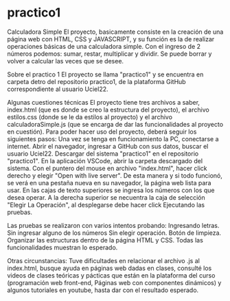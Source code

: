 # practico1
Calculadora Simple
El proyecto, basicamente consiste en la creación de una página web con HTML, CSS y JAVASCRIPT, y su función es la de realizar operaciones básicas de una calculadora simple. Con el ingreso de 2 números podemos: sumar, restar, multiplicar y dividir. Se puede borrar y volver a calcular las veces que se desee.

Sobre el practico 1
El proyecto se llama "practico1" y se encuentra en carpeta detro del repositorio practico1, de la plataforma GitHub correspondiente al usuario Uciel22.

Algunas cuestiones técnicas
El proyecto tiene tres archivos a saber, index.html (que es donde se creo la estructura del proyecto), el archivo estilos.css (donde se le da estilos al proyecto) y el archivo calculadoraSimple.js (que se encarga de dar las funcionalidades al proyecto en cuestión).
Para poder hacer uso del proyecto, deberá seguir los siguientes pasos:
Una vez se tenga en funcionamiento la PC, conectarse a internet.
Abrir el navegador, ingresar a GitHub con sus datos, buscar el usuario Uciel22. Descargar del sistema "practico1" en el repositorio "practico1".
En la aplicación VSCode, abrir la carpeta descargado del sistema.
Con el puntero del mouse en archivo "index.html", hacer click derecho y elegir "Open with live server".
De esta manera y si todo funcionó, se verá en una pestaña nueva en su navegador, la página web lista para usar.
En las cajas de texto superiores se ingresa los números con los que desea operar.
A la derecha superior se necuentra la caja de selección "Elegir La Operación", al desplegarse debe hacer click
Ejecutando las pruebas.

Las pruebas se realizaron con varios intentos probando:
Ingresando letras.
Sin ingresar alguno de los números
Sin elegir operación.
Botón de limpieza.
Organizar las estructuras dentro de la página HTML y CSS.
Todas las funcionalidades muestran lo esperado.

Otras circunstancias:
Tuve dificultades en relacionar el archivo .js al index.html, busque ayuda en páginas web dadas en clases, consulté los videos de clases teóricas y pácticas que están en la plataforma del curso (programación web front-end, Páginas web con componentes dinámicos) y algunos tutoriales en youtube, hasta dar con el resultado esperado.
